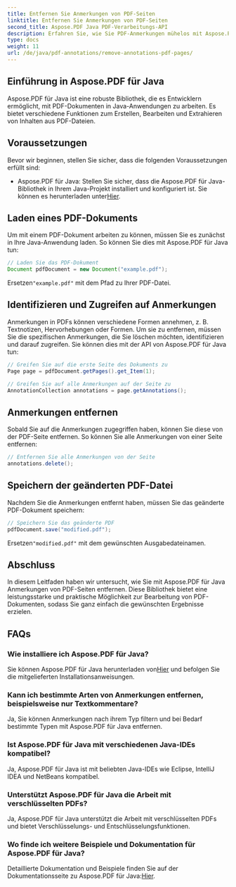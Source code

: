 ```yaml
---
title: Entfernen Sie Anmerkungen von PDF-Seiten
linktitle: Entfernen Sie Anmerkungen von PDF-Seiten
second_title: Aspose.PDF Java PDF-Verarbeitungs-API
description: Erfahren Sie, wie Sie PDF-Anmerkungen mühelos mit Aspose.PDF für Java entfernen. Schritt-für-Schritt-Anleitung und Code enthalten.
type: docs
weight: 11
url: /de/java/pdf-annotations/remove-annotations-pdf-pages/
---
```


## Einführung in Aspose.PDF für Java

Aspose.PDF für Java ist eine robuste Bibliothek, die es Entwicklern ermöglicht, mit PDF-Dokumenten in Java-Anwendungen zu arbeiten. Es bietet verschiedene Funktionen zum Erstellen, Bearbeiten und Extrahieren von Inhalten aus PDF-Dateien.

## Voraussetzungen

Bevor wir beginnen, stellen Sie sicher, dass die folgenden Voraussetzungen erfüllt sind:

-  Aspose.PDF für Java: Stellen Sie sicher, dass die Aspose.PDF für Java-Bibliothek in Ihrem Java-Projekt installiert und konfiguriert ist. Sie können es herunterladen unter[Hier](https://releases.aspose.com/pdf/java/).

## Laden eines PDF-Dokuments

Um mit einem PDF-Dokument arbeiten zu können, müssen Sie es zunächst in Ihre Java-Anwendung laden. So können Sie dies mit Aspose.PDF für Java tun:

```java
// Laden Sie das PDF-Dokument
Document pdfDocument = new Document("example.pdf");
```

 Ersetzen`"example.pdf"` mit dem Pfad zu Ihrer PDF-Datei.


## Identifizieren und Zugreifen auf Anmerkungen

Anmerkungen in PDFs können verschiedene Formen annehmen, z. B. Textnotizen, Hervorhebungen oder Formen. Um sie zu entfernen, müssen Sie die spezifischen Anmerkungen, die Sie löschen möchten, identifizieren und darauf zugreifen. Sie können dies mit der API von Aspose.PDF für Java tun:

```java
// Greifen Sie auf die erste Seite des Dokuments zu
Page page = pdfDocument.getPages().get_Item(1);

// Greifen Sie auf alle Anmerkungen auf der Seite zu
AnnotationCollection annotations = page.getAnnotations();
```

## Anmerkungen entfernen

Sobald Sie auf die Anmerkungen zugegriffen haben, können Sie diese von der PDF-Seite entfernen. So können Sie alle Anmerkungen von einer Seite entfernen:

```java
// Entfernen Sie alle Anmerkungen von der Seite
annotations.delete();
```

## Speichern der geänderten PDF-Datei

Nachdem Sie die Anmerkungen entfernt haben, müssen Sie das geänderte PDF-Dokument speichern:

```java
// Speichern Sie das geänderte PDF
pdfDocument.save("modified.pdf");
```

 Ersetzen`"modified.pdf"` mit dem gewünschten Ausgabedateinamen.

## Abschluss

In diesem Leitfaden haben wir untersucht, wie Sie mit Aspose.PDF für Java Anmerkungen von PDF-Seiten entfernen. Diese Bibliothek bietet eine leistungsstarke und praktische Möglichkeit zur Bearbeitung von PDF-Dokumenten, sodass Sie ganz einfach die gewünschten Ergebnisse erzielen.

## FAQs

### Wie installiere ich Aspose.PDF für Java?

 Sie können Aspose.PDF für Java herunterladen von[Hier](https://releases.aspose.com/pdf/java/) und befolgen Sie die mitgelieferten Installationsanweisungen.

### Kann ich bestimmte Arten von Anmerkungen entfernen, beispielsweise nur Textkommentare?

Ja, Sie können Anmerkungen nach ihrem Typ filtern und bei Bedarf bestimmte Typen mit Aspose.PDF für Java entfernen.

### Ist Aspose.PDF für Java mit verschiedenen Java-IDEs kompatibel?

Ja, Aspose.PDF für Java ist mit beliebten Java-IDEs wie Eclipse, IntelliJ IDEA und NetBeans kompatibel.

### Unterstützt Aspose.PDF für Java die Arbeit mit verschlüsselten PDFs?

Ja, Aspose.PDF für Java unterstützt die Arbeit mit verschlüsselten PDFs und bietet Verschlüsselungs- und Entschlüsselungsfunktionen.

### Wo finde ich weitere Beispiele und Dokumentation für Aspose.PDF für Java?

 Detaillierte Dokumentation und Beispiele finden Sie auf der Dokumentationsseite zu Aspose.PDF für Java:[Hier](https://reference.aspose.com/pdf/java/).